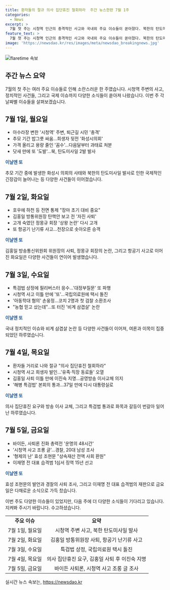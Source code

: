 ```yaml
---
title: 환자들의 절규 의사 집단휴진 철회하라  주간 뉴스한판 7월 1주
categories:
  - News
excerpt: >
  7월 첫 주는 시청역 인근의 충격적인 사고와 국내외 주요 이슈들이 쏟아졌다. 북한의 탄도미사일 발사와 대통령 직속 특검법 상정, 그리고 국내에서의 사퇴 및 임명 등의 사건들이 주목을 받았다. 이에 특히 시청역 사고와 관련된 소식은 국민들의 이목을 끌었으며, 국내외에서의 다양한 이슈들이 얽힌 한 주였다.
feature_text: >
  7월 첫 주는 시청역 인근의 충격적인 사고와 국내외 주요 이슈들이 쏟아졌다. 북한의 탄도미사일 발사와 대통령 직속 특검법 상정, 그리고 국내에서의 사퇴 및 임명 등의 사건들이 주목을 받았다. 이에 특히 시청역 사고와 관련된 소식은 국민들의 이목을 끌었으며, 국내외에서의 다양한 이슈들이 얽힌 한 주였다.
image: 'https://newsdao.kr/res/images/meta/newsdao_breakingnews.jpg'
---
```


<p><img src="https://newsdao.kr/res/images/meta/newsdao_breakingnews.jpg" alt="flaretime 속보" /></p>

<h2 data-ke-size="size26">주간 뉴스 요약</h2>

<p data-ke-size="size16">7월의 첫 주는 여러 주요 이슈들로 인해 소란스러운 한 주였습니다. 시청역 주변의 사고, 정치적인 사건들, 그리고 국제 이슈까지 다양한 소식들이 쏟아져 나왔습니다. 이번 주 각 날짜별 이슈들을 살펴보겠습니다.</p>

<h2 data-ke-size="size24">7월 1일, 월요일</h2>

<ul>
    <li>아수라장 변한 '시청역' 주변, 퇴근길 시민 '충격'</li>
    <li>추모 기간 밥그릇 싸움…희생자 뒷전 '화성시의회'</li>
    <li>가격 올리고 용량 줄인 '꼼수'…다음달부터 과태료 처분</li>
    <li>닷새 만에 또 '도발'…북, 탄도미사일 2발 발사</li>
</ul>

<p><b><span style="color: #1a5490;">이날엔 또</span></b></p>

<p data-ke-size="size16">추모 기간 중에 발생한 화성시 의회의 사태와 북한의 탄도미사일 발사로 인한 국제적인 긴장감이 늘어나는 등 다양한 사건들이 이어졌습니다.</p>

<h2 data-ke-size="size24">7월 2일, 화요일</h2>

<ul>
    <li>호우에 하천 등 전면 통제 "장마 초기 대비 중요"</li>
    <li>김홍일 방통위원장 탄핵안 보고 전 '자진 사퇴'</li>
    <li>고개 숙였던 정몽규 회장 '상왕 논란' 다시 고개</li>
    <li>또 항공기 난기류 사고…천장으로 솟아오른 승객</li>
</ul>

<p><b><span style="color: #1a5490;">이날엔 또</span></b></p>

<p data-ke-size="size16">김홍일 방송통신위원회 위원장의 사퇴, 정몽규 회장의 논란, 그리고 항공기 사고로 이어진 화요일은 다양한 사건들이 연이어 발생했습니다.</p>

<h2 data-ke-size="size24">7월 3일, 수요일</h2>

<ul>
    <li>특검법 상정에 필리버스터 응수…'대정부질문' 또 파행</li>
    <li>시청역 사고 이틀 만에 '또'…국립의료원에 택시 돌진</li>
    <li>'아동학대 혐의' 손웅정…코치 2명과 첫 검찰 소환조사</li>
    <li>"농협 믿고 샀는데"…또 터진 '비계 삼겹살' 논란</li>
</ul>

<p><b><span style="color: #1a5490;">이날엔 또</span></b></p>

<p data-ke-size="size16">국내 정치적인 이슈와 비계 삼겹살 논란 등 다양한 사건들이 이어져, 여론과 이목이 집중되었던 하루였습니다.</p>

<h2 data-ke-size="size24">7월 4일, 목요일</h2>

<ul>
    <li>환자들 거리로 나와 절규 "의사 집단휴진 철회하라"</li>
    <li>시청역 사고 희생자 발인…'유족·직장 동료들' 오열</li>
    <li>김홍일 사퇴 이틀 만에 이진숙 지명…공영방송 이사교체 의지</li>
    <li>'해병 특검법' 본회의 통과…37일 만에 다시 대통령실로</li>
</ul>

<p><b><span style="color: #1a5490;">이날엔 또</span></b></p>

<p data-ke-size="size16">의사 집단휴진 요구와 방송 이사 교체, 그리고 특검법 통과로 화목과 갈등이 번갈아 일어난 하루였습니다.</p>

<h2 data-ke-size="size24">7월 5일, 금요일</h2>

<ul>
    <li>바이든, 사퇴론 진화 총력전 '운명의 48시간'</li>
    <li>'시청역 사고 조롱 글'…경찰, 20대 남성 조사</li>
    <li>'형제의 난' 효성 조현문 "상속재산 전액 사회 환원"</li>
    <li>이재명 전 대표 습격범 1심서 징역 15년 선고</li>
</ul>

<p><b><span style="color: #1a5490;">이날엔 또</span></b></p>

<p data-ke-size="size16">효성 조현문의 발언과 경찰의 사퇴 조사, 그리고 이재명 전 대표 습격범의 재판으로 금요일은 다채로운 소식으로 가득 찼습니다.</p>

<p data-ke-size="size16">이번 주도 다양한 이슈들이 있었지만, 다음 주에 더 다양한 소식들이 기다리고 있습니다. 지켜봐 주시기 바랍니다. 수고하셨습니다.</p>

<table>
    <tbody>
        <tr>
            <td style="text-align: center; height: 17px;"><b>주요 이슈</b></td>
            <td style="text-align: center; height: 17px;"><b>요약</b></td>
        </tr>
        <tr>
            <td style="text-align: center; height: 17px;">7월 1일, 월요일</td>
            <td style="text-align: center; height: 17px;">시청역 주변 사고, 북한 탄도미사일 발사</td>
        </tr>
        <tr>
            <td style="text-align: center; height: 17px;">7월 2일, 화요일</td>
            <td style="text-align: center; height: 17px;">김홍일 방통위원장 사퇴, 항공기 난기류 사고</td>
        </tr>
        <tr>
            <td style="text-align: center; height: 17px;">7월 3일, 수요일</td>
            <td style="text-align: center; height: 17px;">특검법 상정, 국립의료원 택시 돌진</td>
        </tr>
        <tr>
            <td style="text-align: center; height: 17px;">7월 4일, 목요일</td>
            <td style="text-align: center; height: 17px;">의사 집단휴진 요구, 김홍일 사퇴 후 이진숙 지명</td>
        </tr>
        <tr>
            <td style="text-align: center; height: 17px;">7월 5일, 금요일</td>
            <td style="text-align: center; height: 17px;">바이든 사퇴론, 시청역 사고 조롱 글 조사</td>
        </tr>
    </tbody>
</table>
실시간 뉴스 속보는, <a href="https://newsdao.kr" rel="dofollow">https://newsdao.kr</a>



